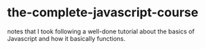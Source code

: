 # the-complete-javascript-course
notes that I took following a well-done tutorial about the basics of Javascript and how it basically functions.
